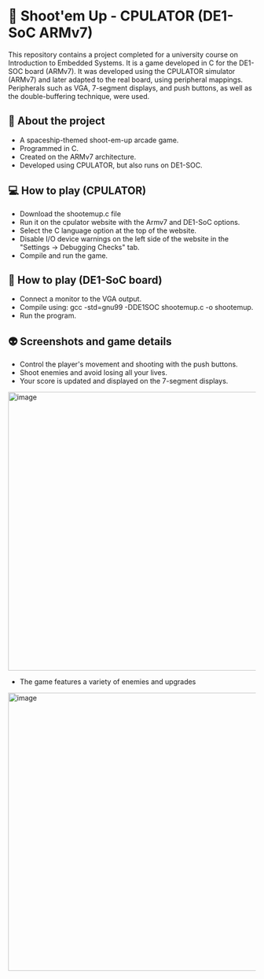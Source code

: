 # 👾 Shoot'em Up - CPULATOR (DE1-SoC ARMv7)

This repository contains a project completed for a university course on Introduction to Embedded Systems. It is a game developed in C for the DE1-SOC board (ARMv7). It was developed using the CPULATOR simulator (ARMv7) and later adapted to the real board, using peripheral mappings. Peripherals such as VGA, 7-segment displays, and push buttons, as well as the double-buffering technique, were used.

## 🔫 About the project
- A spaceship-themed shoot-em-up arcade game.
- Programmed in C.
- Created on the ARMv7 architecture.
- Developed using CPULATOR, but also runs on DE1-SOC.

## 💻 How to play (CPULATOR)
- Download the shootemup.c file
- Run it on the cpulator website with the Armv7 and DE1-SoC options.
- Select the C language option at the top of the website.
- Disable I/O device warnings on the left side of the website in the "Settings -> Debugging Checks" tab.
- Compile and run the game.

## 🔌 How to play (DE1-SoC board)
- Connect a monitor to the VGA output.
- Compile using: gcc -std=gnu99 -DDE1SOC shootemup.c -o shootemup.
- Run the program.

## 👽 Screenshots and game details
- Control the player's movement and shooting with the push buttons.
- Shoot enemies and avoid losing all your lives.
- Your score is updated and displayed on the 7-segment displays.
<img width="764" height="567" alt="image" src="https://github.com/user-attachments/assets/eefd3599-f904-448b-a811-a444c399271e" />

- The game features a variety of enemies and upgrades
<img width="762" height="566" alt="image" src="https://github.com/user-attachments/assets/d9f0dd52-d9b8-490c-9236-16f10a10f139" />
